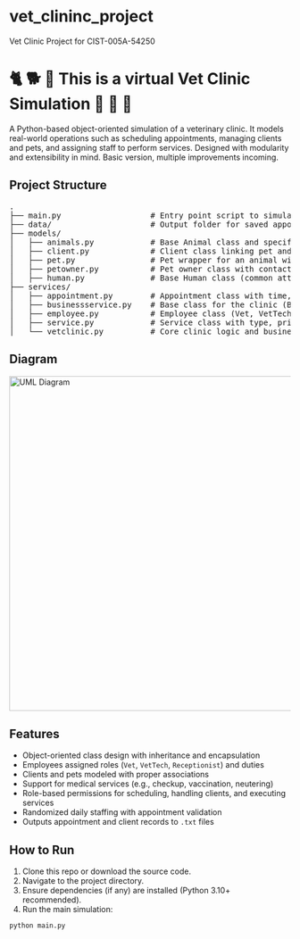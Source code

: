 # vet_clininc_project
Vet Clinic Project for CIST-005A-54250


# 🐈 🐕 🐎  This is a virtual Vet Clinic Simulation 🐇 🦎 🐍 

A Python-based object-oriented simulation of a veterinary clinic. It models real-world operations such as scheduling appointments, managing clients and pets, and assigning staff to perform services. Designed with modularity and extensibility in mind.
Basic version, multiple improvements incoming. 

## Project Structure
<pre lang="markdown">
.
├── main.py                   # Entry point script to simulate clinic operations
├── data/                     # Output folder for saved appointments and clients
├── models/
│   ├── animals.py            # Base Animal class and specific types (Canine, Feline, etc.)
│   ├── client.py             # Client class linking pet and pet owner
│   ├── pet.py                # Pet wrapper for an animal with medical records
│   ├── petowner.py           # Pet owner class with contact info
│   ├── human.py              # Base Human class (common attributes)
├── services/
│   ├── appointment.py        # Appointment class with time, services, and assigned employee
│   ├── businessservice.py    # Base class for the clinic (BusinessService)
│   ├── employee.py           # Employee class (Vet, VetTech, Receptionist)
│   ├── service.py            # Service class with type, price, and duration
│   └── vetclinic.py          # Core clinic logic and business rules
</pre>

## Diagram
<img src="assets/VetClininc.png" alt="UML Diagram" width="600"/>

## Features

- Object-oriented class design with inheritance and encapsulation
- Employees assigned roles (`Vet`, `VetTech`, `Receptionist`) and duties
- Clients and pets modeled with proper associations
- Support for medical services (e.g., checkup, vaccination, neutering)
- Role-based permissions for scheduling, handling clients, and executing services
- Randomized daily staffing with appointment validation
- Outputs appointment and client records to `.txt` files

## How to Run

1. Clone this repo or download the source code.
2. Navigate to the project directory.
3. Ensure dependencies (if any) are installed (Python 3.10+ recommended).
4. Run the main simulation:

```bash
python main.py
